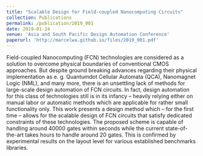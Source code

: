 ```yaml
---
title: "Scalable Design for Field-coupled Nanocomputing Circuits"
collection: Publications
permalink: /publication/2019_001
date: 2019-01-24
venue: 'Asia and South Pacific Design Automation Conference'
paperurl: 'http://marcelwa.github.io/files/2019_001.pdf'
---
```


Field-coupled Nanocomputing (FCN) technologies are considered as a solution to overcome physical boundaries of conventional CMOS approaches. But despite ground breaking advances regarding their physical implementation as e. g. Quantumdot Cellular Automata (QCA), Nanomagnet Logic (NML), and many more, there is an unsettling lack of methods for large-scale design automation of FCN circuits. In fact, design automation for this class of technologies still is in its infancy – heavily relying either on manual labor or automatic methods which are applicable for rather small functionality only. This work presents a design method which – for the first time – allows for the scalable design of FCN circuits that satisfy dedicated constraints of these technologies. The proposed scheme is capable of handling around 40000 gates within seconds while the current state-of-the-art takes hours to handle around 20 gates. This is confirmed by experimental results on the layout level for various established benchmarks libraries.
